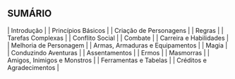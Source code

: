 ## SUMÁRIO

| Introdução |
| Princípios Básicos |
| Criação de Personagens |
| Regras |
| Tarefas Complexas |
| Conflito Social |
| Combate |
| Carreira e Habilidades |
| Melhoria de Personagem |
| Armas, Armaduras e Equipamentos |
| Magia |
| Conduzindo Aventuras |
| Assentamentos |
| Ermos |
| Masmorras |
| Amigos, Inimigos e Monstros |
| Ferramentas e Tabelas |
| Créditos e Agradecimentos |
